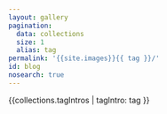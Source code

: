 ```yaml
---
layout: gallery
pagination:
  data: collections
  size: 1
  alias: tag
permalink: '{{site.images}}{{ tag }}/'
id: blog
nosearch: true
---
```

{{collections.tagIntros | tagIntro: tag }}
